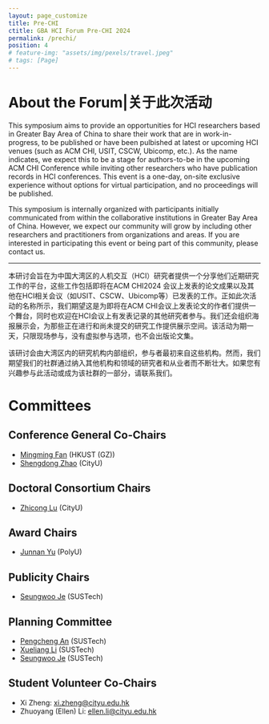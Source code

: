 ```yaml
---
layout: page_customize
title: Pre-CHI
ctitle: GBA HCI Forum Pre-CHI 2024
permalink: /prechi/
position: 4
# feature-img: "assets/img/pexels/travel.jpeg"
# tags: [Page]
---
```


# About the Forum|关于此次活动

This symposium aims to provide an opportunities for HCI researchers based in Greater Bay Area of China to share their work that are in work-in-progress, to be published or have been pulbished at latest or upcoming HCI venues (such as ACM CHI, USIT, CSCW, Ubicomp, etc.). As the name indicates, we expect this to be a stage for authors-to-be in the upcoming ACM CHI Conference while inviting other researchers who have publication records in HCI conferences. This event is a one-day, on-site exclusive experience without options for virtual participation, and no proceedings will be published.

This symposium is internally organized with participants initially communicated from within the collaborative institutions in Greater Bay Area of China.  However, we expect our community will grow by including other researchers and practitioners from organizations and areas. If you are interested in participating this event or being part of this community, please contact us.

---

本研讨会旨在为中国大湾区的人机交互（HCI）研究者提供一个分享他们近期研究工作的平台，这些工作包括即将在ACM CHI2024 会议上发表的论文成果以及其他在HCI相关会议（如USIT、CSCW、Ubicomp等）已发表的工作。正如此次活动的名称所示，我们期望这是为即将在ACM CHI会议上发表论文的作者们提供一个舞台，同时也欢迎在HCI会议上有发表记录的其他研究者参与。我们还会组织海报展示会，为那些正在进行和尚未提交的研究工作提供展示空间。该活动为期一天，只限现场参与，没有虚拟参与选项，也不会出版论文集。

该研讨会由大湾区内的研究机构内部组织，参与者最初来自这些机构。然而，我们期望我们的社群通过纳入其他机构和领域的研究者和从业者而不断壮大。如果您有兴趣参与此活动或成为该社群的一部分，请联系我们。

# Committees
## Conference General Co-Chairs
- [Mingming Fan](https://www.mingmingfan.com/lab/) (HKUST (GZ))
- [Shengdong Zhao](https://shengdongzhao.com/) (CityU)

## Doctoral Consortium Chairs
- [Zhicong Lu](https://www.cs.cityu.edu.hk/~zhiconlu/) (CityU)

## Award Chairs
- [Junnan Yu](http://www.junnanyu.com/) (PolyU)

## Publicity Chairs
- [Seungwoo Je](http://immersivedesignresearch.com/seungwoo) (SUSTech)

## Planning Committee 
- [Pengcheng An](http://anpengcheng.cn) (SUSTech)
- [Xueliang Li](https://www.hci-xgroup.com/) (SUSTech)
- [Seungwoo Je](http://immersivedesignresearch.com/seungwoo) (SUSTech)

## Student Volunteer Co-Chairs
- Xi Zheng: <a href="mailto:xi.zheng@cityu.edu.hk">xi.zheng@cityu.edu.hk</a>
- Zhuoyang (Ellen) Li: <a href="mailto:ellen.li@cityu.edu.hk">ellen.li@cityu.edu.hk</a>